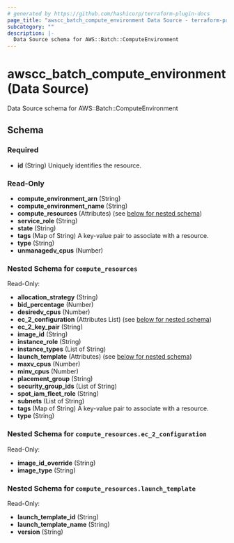 ```yaml
---
# generated by https://github.com/hashicorp/terraform-plugin-docs
page_title: "awscc_batch_compute_environment Data Source - terraform-provider-awscc"
subcategory: ""
description: |-
  Data Source schema for AWS::Batch::ComputeEnvironment
---
```


# awscc_batch_compute_environment (Data Source)

Data Source schema for AWS::Batch::ComputeEnvironment



<!-- schema generated by tfplugindocs -->
## Schema

### Required

- **id** (String) Uniquely identifies the resource.

### Read-Only

- **compute_environment_arn** (String)
- **compute_environment_name** (String)
- **compute_resources** (Attributes) (see [below for nested schema](#nestedatt--compute_resources))
- **service_role** (String)
- **state** (String)
- **tags** (Map of String) A key-value pair to associate with a resource.
- **type** (String)
- **unmanagedv_cpus** (Number)

<a id="nestedatt--compute_resources"></a>
### Nested Schema for `compute_resources`

Read-Only:

- **allocation_strategy** (String)
- **bid_percentage** (Number)
- **desiredv_cpus** (Number)
- **ec_2_configuration** (Attributes List) (see [below for nested schema](#nestedatt--compute_resources--ec_2_configuration))
- **ec_2_key_pair** (String)
- **image_id** (String)
- **instance_role** (String)
- **instance_types** (List of String)
- **launch_template** (Attributes) (see [below for nested schema](#nestedatt--compute_resources--launch_template))
- **maxv_cpus** (Number)
- **minv_cpus** (Number)
- **placement_group** (String)
- **security_group_ids** (List of String)
- **spot_iam_fleet_role** (String)
- **subnets** (List of String)
- **tags** (Map of String) A key-value pair to associate with a resource.
- **type** (String)

<a id="nestedatt--compute_resources--ec_2_configuration"></a>
### Nested Schema for `compute_resources.ec_2_configuration`

Read-Only:

- **image_id_override** (String)
- **image_type** (String)


<a id="nestedatt--compute_resources--launch_template"></a>
### Nested Schema for `compute_resources.launch_template`

Read-Only:

- **launch_template_id** (String)
- **launch_template_name** (String)
- **version** (String)


